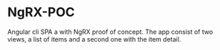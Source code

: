 # NgRX-POC
Angular cli SPA a with NgRX proof of concept.
The app consist of two views, a list of items and a second one with the item detail. 
